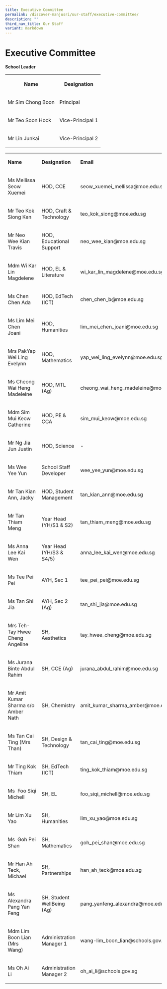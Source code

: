 ```yaml
---
title: Executive Committee
permalink: /discover-manjusri/our-staff/executive-committee/
description: ""
third_nav_title: Our Staff
variant: markdown
---
```

<h1>Executive Committee</h1><p><strong>School Leader</strong></p><table><tbody><tr><th rowspan="1" colspan="1"><p>Name</p></th><th rowspan="1" colspan="1"><p>Designation</p></th></tr><tr><td rowspan="1" colspan="1"><p>Mr Sim Chong Boon <br></p></td><td rowspan="1" colspan="1"><p>Principal</p></td></tr><tr><td rowspan="1" colspan="1"><p>Mr Teo Soon Hock<br></p></td><td rowspan="1" colspan="1"><p>Vice-Principal 1</p></td></tr><tr><td rowspan="1" colspan="1"><p>Mr Lin Junkai<br></p></td><td rowspan="1" colspan="1"><p>Vice-Principal 2</p></td></tr></tbody></table><table><tbody><tr><td rowspan="1" colspan="1"><p><strong>Name</strong></p></td><td rowspan="1" colspan="1"><p><strong>Designation</strong></p></td><td rowspan="1" colspan="1"><p><strong>Email</strong></p></td></tr><tr><td rowspan="1" colspan="1"><p>Ms Mellissa Seow Xuemei</p></td><td rowspan="1" colspan="1"><p>HOD, CCE</p></td><td rowspan="1" colspan="1"><p><a rel="noopener noreferrer nofollow" target="_blank">seow_xuemei_mellissa@moe.edu.sg</a></p></td></tr><tr><td rowspan="1" colspan="1"><p>Mr Teo Kok Siong Ken</p></td><td rowspan="1" colspan="1"><p>HOD, Craft &amp; Technology</p></td><td rowspan="1" colspan="1"><p><a rel="noopener noreferrer nofollow" target="_blank">teo_kok_siong@moe.edu.sg</a></p></td></tr><tr><td rowspan="1" colspan="1"><p>Mr Neo Wee Kian Travis&nbsp;&nbsp;</p></td><td rowspan="1" colspan="1"><p>HOD, Educational Support</p></td><td rowspan="1" colspan="1"><p><a rel="noopener noreferrer nofollow" target="_blank">neo_wee_kian@moe.edu.sg</a></p></td></tr><tr><td rowspan="1" colspan="1"><p>Mdm Wi Kar Lin Magdelene&nbsp;&nbsp;</p></td><td rowspan="1" colspan="1"><p>HOD, EL &amp; Literature</p></td><td rowspan="1" colspan="1"><p><a rel="noopener noreferrer nofollow" target="_blank">wi_kar_lin_magdelene@moe.edu.sg</a></p></td></tr><tr><td rowspan="1" colspan="1"><p>Ms Chen Chen Ada&nbsp;</p></td><td rowspan="1" colspan="1"><p>HOD, EdTech (ICT)</p></td><td rowspan="1" colspan="1"><p><a rel="noopener noreferrer nofollow" target="_blank">chen_chen_b@moe.edu.sg</a></p></td></tr><tr><td rowspan="1" colspan="1"><p>Ms Lim Mei Chen Joani&nbsp;&nbsp;</p></td><td rowspan="1" colspan="1"><p>HOD, Humanities</p></td><td rowspan="1" colspan="1"><p><a rel="noopener noreferrer nofollow" target="_blank">lim_mei_chen_joani@moe.edu.sg</a></p></td></tr><tr><td rowspan="1" colspan="1"><p>Mrs PakYap Wei Ling Evelynn&nbsp;&nbsp;</p></td><td rowspan="1" colspan="1"><p>HOD, Mathematics</p></td><td rowspan="1" colspan="1"><p><a rel="noopener noreferrer nofollow" target="_blank">yap_wei_ling_evelynn@moe.edu.sg</a></p></td></tr><tr><td rowspan="1" colspan="1"><p>Ms Cheong Wai Heng Madeleine&nbsp;&nbsp;</p></td><td rowspan="1" colspan="1"><p>HOD, MTL (Ag)</p></td><td rowspan="1" colspan="1"><p><a rel="noopener noreferrer nofollow" target="_blank">cheong_wai_heng_madeleine@moe.edu.sg</a></p></td></tr><tr><td rowspan="1" colspan="1"><p>Mdm Sim Mui Keow Catherine&nbsp;&nbsp;</p></td><td rowspan="1" colspan="1"><p>HOD, PE &amp; CCA</p></td><td rowspan="1" colspan="1"><p><a rel="noopener noreferrer nofollow" target="_blank">sim_mui_keow@moe.edu.sg</a></p></td></tr><tr><td rowspan="1" colspan="1"><p>Mr Ng Jia Jun Justin&nbsp;&nbsp;</p></td><td rowspan="1" colspan="1"><p>HOD, Science</p></td><td rowspan="1" colspan="1"><p>-</p></td></tr><tr><td rowspan="1" colspan="1"><p>Ms Wee Yee Yun&nbsp;&nbsp;&nbsp;</p></td><td rowspan="1" colspan="1"><p>School Staff Developer</p></td><td rowspan="1" colspan="1"><p><a rel="noopener noreferrer nofollow" target="_blank">wee_yee_yun@moe.edu.sg</a></p></td></tr><tr><td rowspan="1" colspan="1"><p>Mr Tan Kian Ann, Jacky&nbsp;&nbsp;</p></td><td rowspan="1" colspan="1"><p>HOD, Student Management</p></td><td rowspan="1" colspan="1"><p><a rel="noopener noreferrer nofollow" target="_blank">tan_kian_ann@moe.edu.sg</a></p></td></tr><tr><td rowspan="1" colspan="1"><p>Mr Tan Thiam Meng&nbsp;&nbsp;</p></td><td rowspan="1" colspan="1"><p>Year Head (YH/S1 &amp; S2)</p></td><td rowspan="1" colspan="1"><p><a rel="noopener noreferrer nofollow" target="_blank">tan_thiam_meng@moe.edu.sg</a></p></td></tr><tr><td rowspan="1" colspan="1"><p>Ms Anna Lee Kai Wen&nbsp;&nbsp;</p></td><td rowspan="1" colspan="1"><p>Year Head (YH/S3 &amp; S4/5)</p></td><td rowspan="1" colspan="1"><p><a rel="noopener noreferrer nofollow" target="_blank">anna_lee_kai_wen@moe.edu.sg</a></p></td></tr><tr><td rowspan="1" colspan="1"><p>Ms Tee Pei Pei&nbsp;&nbsp;</p></td><td rowspan="1" colspan="1"><p>AYH, Sec 1</p></td><td rowspan="1" colspan="1"><p><a rel="noopener noreferrer nofollow" target="_blank">tee_pei_pei@moe.edu.sg</a></p></td></tr><tr><td rowspan="1" colspan="1"><p>Ms Tan Shi Jia&nbsp;&nbsp;</p></td><td rowspan="1" colspan="1"><p>AYH, Sec 2 (Ag)</p></td><td rowspan="1" colspan="1"><p><a rel="noopener noreferrer nofollow" target="_blank">tan_shi_jia@moe.edu.sg</a></p></td></tr><tr><td rowspan="1" colspan="1"><p>Mrs Teh-Tay Hwee Cheng Angeline&nbsp;&nbsp;</p></td><td rowspan="1" colspan="1"><p>SH, Aesthetics</p></td><td rowspan="1" colspan="1"><p><a rel="noopener noreferrer nofollow" target="_blank">tay_hwee_cheng@moe.edu.sg</a></p></td></tr><tr><td rowspan="1" colspan="1"><p>Ms Jurana Binte Abdul Rahim&nbsp;&nbsp;</p></td><td rowspan="1" colspan="1"><p>SH, CCE (Ag)</p></td><td rowspan="1" colspan="1"><p><a rel="noopener noreferrer nofollow" target="_blank">jurana_abdul_rahim@moe.edu.sg</a></p></td></tr><tr><td rowspan="1" colspan="1"><p>Mr Amit Kumar Sharma s/o Amber Nath&nbsp;&nbsp;</p></td><td rowspan="1" colspan="1"><p>SH, Chemistry</p></td><td rowspan="1" colspan="1"><p><a rel="noopener noreferrer nofollow" target="_blank">amit_kumar_sharma_amber@moe.edu.sg</a></p></td></tr><tr><td rowspan="1" colspan="1"><p>Ms Tan Cai Ting (Mrs Than)&nbsp;&nbsp;</p></td><td rowspan="1" colspan="1"><p>SH, Design &amp; Technology</p></td><td rowspan="1" colspan="1"><p><a rel="noopener noreferrer nofollow" target="_blank">tan_cai_ting@moe.edu.sg</a></p></td></tr><tr><td rowspan="1" colspan="1"><p>Mr Ting Kok Thiam&nbsp;&nbsp;</p></td><td rowspan="1" colspan="1"><p>SH, EdTech (ICT)</p></td><td rowspan="1" colspan="1"><p><a rel="noopener noreferrer nofollow" target="_blank">ting_kok_thiam@moe.edu.sg</a></p></td></tr><tr><td rowspan="1" colspan="1"><p>Ms&nbsp; Foo Siqi Michell&nbsp;&nbsp;</p></td><td rowspan="1" colspan="1"><p>SH, EL</p></td><td rowspan="1" colspan="1"><p><a rel="noopener noreferrer nofollow" target="_blank">foo_siqi_michell@moe.edu.sg</a></p></td></tr><tr><td rowspan="1" colspan="1"><p>Mr Lim Xu Yao&nbsp;&nbsp;</p></td><td rowspan="1" colspan="1"><p>SH, Humanities</p></td><td rowspan="1" colspan="1"><p><a rel="noopener noreferrer nofollow" target="_blank">lim_xu_yao@moe.edu.sg</a></p></td></tr><tr><td rowspan="1" colspan="1"><p>Ms&nbsp; Goh Pei Shan&nbsp;&nbsp;</p></td><td rowspan="1" colspan="1"><p>SH, Mathematics</p></td><td rowspan="1" colspan="1"><p><a rel="noopener noreferrer nofollow" target="_blank">goh_pei_shan@moe.edu.sg</a></p></td></tr><tr><td rowspan="1" colspan="1"><p>Mr Han Ah Teck, Michael&nbsp;&nbsp;</p></td><td rowspan="1" colspan="1"><p>SH, Partnerships</p></td><td rowspan="1" colspan="1"><p><a rel="noopener noreferrer nofollow" target="_blank">han_ah_teck@moe.edu.sg</a></p></td></tr><tr><td rowspan="1" colspan="1"><p>Ms Alexandra Pang Yan Feng&nbsp;&nbsp;</p></td><td rowspan="1" colspan="1"><p>SH, Student WellBeing (Ag)</p></td><td rowspan="1" colspan="1"><p><a rel="noopener noreferrer nofollow" target="_blank">pang_yanfeng_alexandra@moe.edu.sg</a></p></td></tr><tr><td rowspan="1" colspan="1"><p>Mdm Lim Boon Lian (Mrs Wang)&nbsp;&nbsp;</p></td><td rowspan="1" colspan="1"><p>Administration Manager 1</p></td><td rowspan="1" colspan="1"><p><a rel="noopener noreferrer nofollow" target="_blank">wang-lim_boon_lian@schools.gov.sg</a></p></td></tr><tr><td rowspan="1" colspan="1"><p>Ms Oh Ai Li&nbsp;&nbsp;</p></td><td rowspan="1" colspan="1"><p>Administration Manager 2</p></td><td rowspan="1" colspan="1"><p><a rel="noopener noreferrer nofollow" target="_blank">oh_ai_li@schools.gov.sg</a></p></td></tr></tbody></table><p></p>